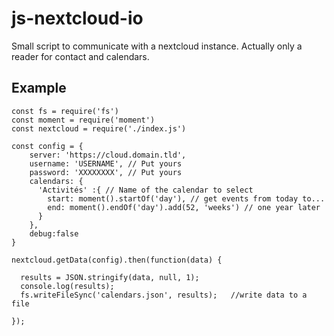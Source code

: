 # js-nextcloud-io
Small script to communicate with a nextcloud instance. Actually only a reader for contact and calendars.


## Example
```
const fs = require('fs')
const moment = require('moment')
const nextcloud = require('./index.js')

const config = {
    server: 'https://cloud.domain.tld',
    username: 'USERNAME', // Put yours
    password: 'XXXXXXXX', // Put yours 
    calendars: {
      'Activités' :{ // Name of the calendar to select
        start: moment().startOf('day'), // get events from today to...
        end: moment().endOf('day').add(52, 'weeks') // one year later
      }
    },
    debug:false
}

nextcloud.getData(config).then(function(data) {

  results = JSON.stringify(data, null, 1);
  console.log(results);
  fs.writeFileSync('calendars.json', results);   //write data to a file

});
```
